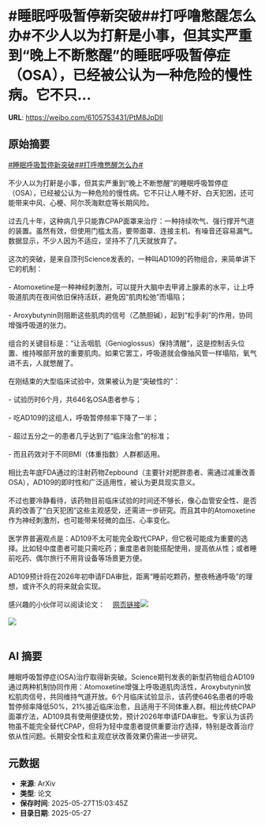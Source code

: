# #睡眠呼吸暂停新突破##打呼噜憋醒怎么办#不少人以为打鼾是小事，但其实严重到“晚上不断憋醒”的睡眠呼吸暂停症（OSA），已经被公认为一种危险的慢性病。它不只...

**URL**: https://weibo.com/6105753431/PtM8JpDIl

## 原始摘要

<a href="https://m.weibo.cn/search?containerid=231522type%3D1%26t%3D10%26q%3D%23%E7%9D%A1%E7%9C%A0%E5%91%BC%E5%90%B8%E6%9A%82%E5%81%9C%E6%96%B0%E7%AA%81%E7%A0%B4%23&amp;extparam=%23%E7%9D%A1%E7%9C%A0%E5%91%BC%E5%90%B8%E6%9A%82%E5%81%9C%E6%96%B0%E7%AA%81%E7%A0%B4%23" data-hide=""><span class="surl-text">#睡眠呼吸暂停新突破#</span></a><a href="https://m.weibo.cn/search?containerid=231522type%3D1%26t%3D10%26q%3D%23%E6%89%93%E5%91%BC%E5%99%9C%E6%86%8B%E9%86%92%E6%80%8E%E4%B9%88%E5%8A%9E%23&amp;extparam=%23%E6%89%93%E5%91%BC%E5%99%9C%E6%86%8B%E9%86%92%E6%80%8E%E4%B9%88%E5%8A%9E%23" data-hide=""><span class="surl-text">#打呼噜憋醒怎么办#</span></a><br><br>不少人以为打鼾是小事，但其实严重到“晚上不断憋醒”的睡眠呼吸暂停症（OSA），已经被公认为一种危险的慢性病。它不只让人睡不好、白天犯困，还可能带来中风、心梗、阿尔茨海默症等长期风险。<br><br>过去几十年，这种病几乎只能靠CPAP面罩来治疗：一种持续吹气、强行撑开气道的装置。虽然有效，但使用门槛太高，要带面罩、连接主机、有噪音还容易漏气。数据显示，不少人因为不适应，坚持不了几天就放弃了。<br><br>这次的突破，是来自顶刊Science发表的，一种叫AD109的药物组合，来简单讲下它的机制：<br><br>- Atomoxetine是一种神经刺激剂，可以提升大脑中去甲肾上腺素的水平，让上呼吸道肌肉在夜间依旧保持活跃，避免因“肌肉松弛”而塌陷；<br><br>- Aroxybutynin则阻断这些肌肉的信号（乙酰胆碱），起到“松手刹”的作用，协同增强呼吸道的张力。<br><br>组合的关键目标是：“让舌咽肌（Genioglossus）保持清醒”，这是控制舌头位置、维持喉部开放的重要肌肉。如果它罢工，呼吸道就会像抽风管一样塌陷，氧气进不去，人就憋醒了。<br><br>在刚结束的大型临床试验中，效果被认为是“突破性的”：<br><br>- 试验历时6个月，共646名OSA患者参与；<br><br>- 吃AD109的这组人，呼吸暂停频率下降了一半；<br><br>- 超过五分之一的患者几乎达到了“临床治愈”的标准；<br><br>- 而且药效对于不同BMI（体重指数）人群都适用。<br><br>相比去年底FDA通过的注射药物Zepbound（主要针对肥胖患者、需通过减重改善OSA），AD109的即时性和广泛适用性，被认为更具现实意义。<br><br>不过也要冷静看待，该药物目前临床试验的时间还不够长，像心血管安全性、是否真的改善了“白天犯困”这些主观感受，还需进一步研究。而且其中的Atomoxetine作为神经刺激剂，也可能带来轻微的血压、心率变化。<br><br>医学界普遍观点是：AD109不太可能完全取代CPAP，但它极可能成为重要的选择。比如轻中度患者可能只需吃药；重度患者则能搭配使用，提高依从性；或者睡前吃药、偶尔旅行不用背设备等场景更方便。<br><br>AD109预计将在2026年初申请FDA审批，距离“睡前吃颗药，整夜畅通呼吸”的理想，或许不久的将来就会实现。<br><br>感兴趣的小伙伴可以阅读论文：<a href="https://weibo.cn/sinaurl?u=https%3A%2F%2Fpubmed.ncbi.nlm.nih.gov%2F38207030%2F" data-hide=""><span class="url-icon"><img style="width: 1rem;height: 1rem" src="https://h5.sinaimg.cn/upload/2015/09/25/3/timeline_card_small_web_default.png" referrerpolicy="no-referrer"></span><span class="surl-text">网页链接</span></a><img style="" src="https://tvax1.sinaimg.cn/large/006Fd7o3gy1i1u6b9uat7j30xs0mcdx8.jpg" referrerpolicy="no-referrer"><br><br><img style="" src="https://tvax3.sinaimg.cn/large/006Fd7o3gy1i1u6bb4sgpj32891fy4qp.jpg" referrerpolicy="no-referrer"><br><br>

## AI 摘要

睡眠呼吸暂停症(OSA)治疗取得新突破。Science期刊发表的新型药物组合AD109通过两种机制协同作用：Atomoxetine增强上呼吸道肌肉活性，Aroxybutynin放松肌肉信号，共同维持气道开放。6个月临床试验显示，该药使646名患者的呼吸暂停频率降低50%，21%接近临床治愈，且适用于不同体重人群。相比传统CPAP面罩疗法，AD109具有使用便捷优势，预计2026年申请FDA审批。专家认为该药物虽不能完全替代CPAP，但将为轻中度患者提供重要治疗选择，特别是改善治疗依从性问题。长期安全性和主观症状改善效果仍需进一步研究。

## 元数据

- **来源**: ArXiv
- **类型**: 论文
- **保存时间**: 2025-05-27T15:03:45Z
- **目录日期**: 2025-05-27
